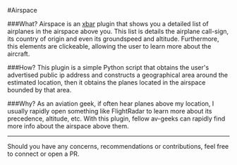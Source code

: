 #Airspace

###What?
Airspace is an [xbar](https://github.com/matryer/xbar) plugin that shows you a detailed list of airplanes in the airspace above
you. This list is details the airplane call-sign, its country of origin and even its groundspeed and altitude. 
Furthermore, this elements are clickeable, allowing the user to learn more about the aircraft. 

###How?
This plugin is a simple Python script that obtains the user's advertised public ip address and constructs a geographical
area around the estimated location, then it obtains the planes located in the airspace bounded by that area.

###Why? 
As an aviation geek, if often hear planes above my location, I usually rapidly open something like FlightRadar
to learn more about its precedence, altitude, etc. With this plugin, fellow av-geeks can rapidly find more info about
the airspace above them. 


___
Should you have any concerns, recommendations or contributions, feel free to connect or open a PR.